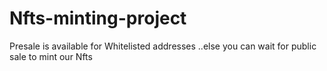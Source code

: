 # Nfts-minting-project
Presale is available for Whitelisted addresses ..else you can wait for public sale to mint our Nfts
